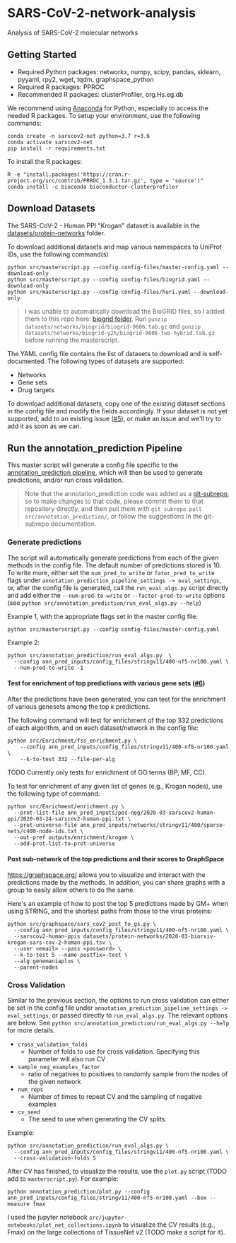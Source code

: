 # SARS-CoV-2-network-analysis
Analysis of SARS-CoV-2 molecular networks

## Getting Started
- Required Python packages: networkx, numpy, scipy, pandas, sklearn, pyyaml, rpy2, wget, tqdm, graphspace_python
- Required R packages: PPROC
- Recommended R packages: clusterProfiler, org.Hs.eg.db

We recommend using [Anaconda](https://www.anaconda.com/) for Python, especially to access the needed R packages. To setup your environment, use the following commands:

```
conda create -n sarscov2-net python=3.7 r=3.6
conda activate sarscov2-net
pip install -r requirements.txt
```
To install the R packages:
```
R -e "install.packages('https://cran.r-project.org/src/contrib/PRROC_1.3.1.tar.gz', type = 'source')"
conda install -c bioconda bioconductor-clusterprofiler
```

## Download Datasets
The SARS-CoV-2 - Human PPI "Krogan" dataset is available in the [datasets/protein-networks](https://github.com/Murali-group/SARS-CoV-2-network-analysis/tree/master/datasets/protein-networks) folder. 

To download additional datasets and map various namespaces to UniProt IDs, use the following command(s)
```
python src/masterscript.py --config config-files/master-config.yaml --download-only
python src/masterscript.py --config config-files/biogrid.yaml --download-only
python src/masterscript.py --config config-files/huri.yaml --download-only
```
> I was unable to automatically download the BioGRID files, so I added them to this repo here: [biogrid folder](https://github.com/Murali-group/SARS-CoV-2-network-analysis/tree/use_annotation_prediction/datasets/networks/biogrid). Run `gunzip datasets/networks/biogrid/biogrid-9606.tab.gz` and `gunzip datasets/networks/biogrid-y2h/biogrid-9606-two-hybrid.tab.gz` before running the masterscript.

The YAML config file contains the list of datasets to download and is self-documented. The following types of datasets are supported:
  - Networks
  - Gene sets
  - Drug targets

To download additional datasets, copy one of the existing dataset sections in the config file and modify the fields accordingly. If your dataset is not yet supported, add to an existing issue ([#5](https://github.com/Murali-group/SARS-CoV-2-network-analysis/issues/5)), or make an issue and we'll try to add it as soon as we can. 

## Run the annotation_prediction Pipeline
This master script will generate a config file specific to the [annotation_prediction pipeline](https://github.com/Murali-group/annotation_prediction/tree/no-ontology), which will then be used to generate predictions, and/or run cross validation.

> Note that the annotation_prediction code was added as a [git-subrepo](https://github.com/ingydotnet/git-subrepo), so to make changes to that code, please commit them to that repository directly, and then pull them with `git subrepo pull src/annotation_prediction/`, or follow the suggestions in the git-subrepo documentation.

### Generate predictions
The script will automatically generate predictions from each of the given methods in the config file. The default number of predictions stored is 10. To write more, either set the `num_pred_to_write` or `fator_pred_to_write` flags under `annotation_prediction_pipeline_settings -> eval_settings`, or, after the config file is generated, call the `run_eval_algs.py` script directly and add either the `--num-pred-to-write` or `--factor-pred-to-write` options (see `python src/annotation_prediction/run_eval_algs.py --help`)

Example 1, with the appropriate flags set in the master config file:
```
python src/masterscript.py --config config-files/master-config.yaml 
```

Example 2:
```
python src/annotation_prediction/run_eval_algs.py  \
  --config ann_pred_inputs/config_files/stringv11/400-nf5-nr100.yaml \
  --num-pred-to-write -1
```

#### Test for enrichment of top predictions with various gene sets ([#6](https://github.com/Murali-group/SARS-CoV-2-network-analysis/issues/6))
After the predictions have been generated, you can test for the enrichment of various genesets among the top _k_ predictions.

The following command will test for enrichment of the top 332 predictions of each algorithm, and on each dataset/network in the config file:
```
python src/Enrichment/fss_enrichment.py \
    --config ann_pred_inputs/config_files/stringv11/400-nf5-nr100.yaml \
    --k-to-test 332 --file-per-alg
```

TODO Currently only tests for enrichment of GO terms (BP, MF, CC).

To test for enrichment of any given list of genes (e.g., Krogan nodes), use the following type of command:
```
python src/Enrichment/enrichment.py \
  --prot-list-file ann_pred_inputs/pos-neg/2020-03-sarscov2-human-ppi/2020-03-24-sarscov2-human-ppi.txt \
  --prot-universe-file ann_pred_inputs/networks/stringv11/400/sparse-nets/c400-node-ids.txt \
  --out-pref outputs/enrichment/krogan \
  --add-prot-list-to-prot-universe
```

#### Post sub-network of the top predictions and their scores to GraphSpace
https://graphspace.org/ allows you to visualize and interact with the predictions made by the methods. In addition, you can share graphs with a group to easily allow others to do the same. 

Here's an example of how to post the top 5 predictions made by GM+ when using STRING, and the shortest paths from those to the virus proteins:
```
python src/graphspace/sars_cov2_post_to_gs.py \
  --config ann_pred_inputs/config_files/stringv11/400-nf5-nr100.yaml \
  --sarscov2-human-ppis datasets/protein-networks/2020-03-biorxiv-krogan-sars-cov-2-human-ppi.tsv \
  --user <email> --pass <password> \
  --k-to-test 5 --name-postfix=-test \
  --alg genemaniaplus \
  --parent-nodes
```

<!---
When making predictions for drugs, you can a
--->

### Cross Validation
Similar to the previous section, the options to run cross validation can either be set in the config file under `annotation_prediction_pipeline_settings -> eval_settings`, or passed directly to `run_eval_algs.py`. The relevant options are below. See `python src/annotation_prediction/run_eval_algs.py --help` for more details.
  - `cross_validation_folds`
    - Number of folds to use for cross validation. Specifying this parameter will also run CV
  - `sample_neg_examples_factor`
    - ratio of negatives to positives to randomly sample from the nodes of the given network
  - `num_reps`
    - Number of times to repeat CV and the sampling of negative examples
  - `cv_seed`
    - The seed to use when generating the CV splits. 

Example:
```
python src/annotation_prediction/run_eval_algs.py \
  --config ann_pred_inputs/config_files/stringv11/400-nf5-nr100.yaml \
  --cross-validation-folds 5
```

After CV has finished, to visualize the results, use the `plot.py` script (TODO add to `masterscript.py`). For example:
```
python annotation_prediction/plot.py --config ann_pred_inputs/config_files/stringv11/400-nf5-nr100.yaml --box --measure fmax
```

I used the jupyter notebook `src/jupyter-notebooks/plot_net_collections.ipynb` to visualize the CV results (e.g., Fmax) on the large collections of TissueNet v2 (TODO make a script for it).
